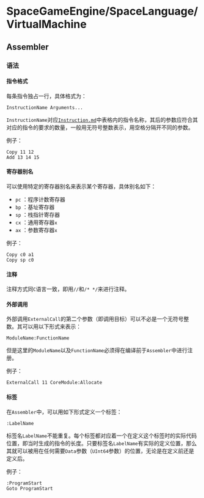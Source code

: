 ﻿# SpaceGameEngine/SpaceLanguage/VirtualMachine
## Assembler
### 语法
#### 指令格式
每条指令独占一行，具体格式为：
```
InstructionName Arguments...
```
`InstructionName`对应[`Instruction.md`](./Instruction.md)中表格内的指令名称，其后的参数应符合其对应的指令的要求的数量，一般用无符号整数表示，用空格分隔开不同的参数。

例子：
```
Copy 11 12
Add 13 14 15
```
#### 寄存器别名
可以使用特定的寄存器别名来表示某个寄存器，具体别名如下：
* `pc` ：程序计数寄存器
* `bp` ：基址寄存器
* `sp` ：栈指针寄存器
* `cx` ：通用寄存器`x`
* `ax` ：参数寄存器`x`

例子：
```
Copy c0 a1
Copy sp c0
```

#### 注释
注释方式同`C`语言一致，即用`//`和`/* */`来进行注释。

#### 外部调用
外部调用`ExternalCall`的第二个参数（即调用目标）可以不必是一个无符号整数。其可以用以下形式来表示：
```
ModuleName:FunctionName
```
但是这里的`ModuleName`以及`FunctionName`必须得在编译前于`Assembler`中进行注册。

例子：
```
ExternalCall 11 CoreModule:Allocate
```

#### 标签
在`Assembler`中，可以用如下形式定义一个标签：
```
:LabelName
```
标签名`LabelName`不能重复。每个标签都对应着一个在定义这个标签时的实际代码位置，即当时生成的指令的长度。只要标签名`LabelName`有实际的定义位置，那么其就可以被用在任何需要`Data`参数（`UInt64`参数）的位置，无论是在定义前还是定义后。

例子：
```
:ProgramStart
Goto ProgramStart
```